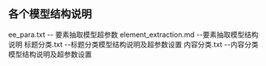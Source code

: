 ## 各个模型结构说明
ee_para.txt -- 要素抽取模型超参数
element_extraction.md --要素抽取模型结构说明
标题分类.txt --标题分类模型结构说明及超参数设置
内容分类.txt --内容分类模型结构说明及超参数设置
